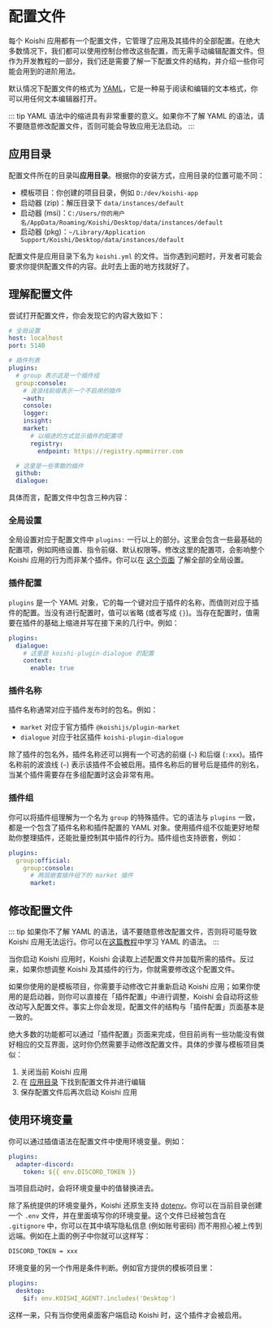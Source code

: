 # 配置文件

每个 Koishi 应用都有一个配置文件，它管理了应用及其插件的全部配置。在绝大多数情况下，我们都可以使用控制台修改这些配置，而无需手动编辑配置文件。但作为开发教程的一部分，我们还是需要了解一下配置文件的结构，并介绍一些你可能会用到的进阶用法。

默认情况下配置文件的格式为 [YAML](https://en.wikipedia.org/wiki/YAML)，它是一种易于阅读和编辑的文本格式，你可以用任何文本编辑器打开。

::: tip
YAML 语法中的缩进具有非常重要的意义。如果你不了解 YAML 的语法，请不要随意修改配置文件，否则可能会导致应用无法启动。
:::

## 应用目录

配置文件所在的目录叫**应用目录**。根据你的安装方式，应用目录的位置可能不同：

- 模板项目：你创建的项目目录，例如 `D:/dev/koishi-app`
- 启动器 (zip)：解压目录下 `data/instances/default`
- 启动器 (msi)：`C:/Users/你的用户名/AppData/Roaming/Koishi/Desktop/data/instances/default`
- 启动器 (pkg)：`~/Library/Application Support/Koishi/Desktop/data/instances/default`

配置文件是应用目录下名为 `koishi.yml` 的文件。当你遇到问题时，开发者可能会要求你提供配置文件的内容。此时去上面的地方找就好了。

## 理解配置文件

尝试打开配置文件，你会发现它的内容大致如下：

```yaml
# 全局设置
host: localhost
port: 5140

# 插件列表
plugins:
  # group 表示这是一个插件组
  group:console:
    # 波浪线前缀表示一个不启用的插件
    ~auth:
    console:
    logger:
    insight:
    market:
      # 以缩进的方式显示插件的配置项
      registry:
        endpoint: https://registry.npmmirror.com

  # 这里是一些零散的插件
  github:
  dialogue:
```

具体而言，配置文件中包含三种内容：

### 全局设置

全局设置对应于配置文件中 `plugins:` 一行以上的部分。这里会包含一些最基础的配置项，例如网络设置、指令前缀、默认权限等。修改这里的配置项，会影响整个 Koishi 应用的行为而非某个插件。你可以在 [这个页面](../../api/core/app.md) 了解全部的全局设置。

### 插件配置

`plugins` 是一个 YAML 对象，它的每一个键对应于插件的名称，而值则对应于插件的配置。当没有进行配置时，值可以省略 (或者写成 `{}`)。当存在配置时，值需要在插件的基础上缩进并写在接下来的几行中。例如：

```yaml koishi.yml
plugins:
  dialogue:
    # 这里是 koishi-plugin-dialogue 的配置
    context:
      enable: true
```

### 插件名称

插件名称通常对应于插件发布时的包名。例如：

- `market` 对应于官方插件 `@koishijs/plugin-market`
- `dialogue` 对应于社区插件 `koishi-plugin-dialogue`

除了插件的包名外，插件名称还可以拥有一个可选的前缀 (`~`) 和后缀 (`:xxx`)。插件名称前的波浪线 (`~`) 表示该插件不会被启用。插件名称后的冒号后是插件的别名，当某个插件需要存在多组配置时这会非常有用。

### 插件组

你可以将插件组理解为一个名为 `group` 的特殊插件。它的语法与 `plugins` 一致，都是一个包含了插件名称和插件配置的 YAML 对象。使用插件组不仅能更好地帮助你整理插件，还能批量控制其中插件的行为。插件组也支持嵌套，例如：

```yaml koishi.yml
plugins:
  group:official:
    group:console:
      # 两层嵌套插件组下的 market 插件
      market:
```

## 修改配置文件

::: tip
如果你不了解 YAML 的语法，请不要随意修改配置文件，否则将可能导致 Koishi 应用无法运行。你可以在[这篇教程](https://www.runoob.com/w3cnote/yaml-intro.html)中学习 YAML 的语法。
:::

当你启动 Koishi 应用时，Koishi 会读取上述配置文件并加载所需的插件。反过来，如果你想调整 Koishi 及其插件的行为，你就需要修改这个配置文件。

如果你使用的是模板项目，你需要手动修改它并重新启动 Koishi 应用；如果你使用的是启动器，则你可以直接在「插件配置」中进行调整，Koishi 会自动将这些改动写入配置文件。事实上你会发现，配置文件的结构与「插件配置」页面基本是一致的。

绝大多数的功能都可以通过「插件配置」页面来完成，但目前尚有一些功能没有做好相应的交互界面，这时你仍然需要手动修改配置文件。具体的步骤与模板项目类似：

1. 关闭当前 Koishi 应用
2. 在 [应用目录](#应用目录) 下找到配置文件并进行编辑
3. 保存配置文件后再次启动 Koishi 应用

## 使用环境变量

你可以通过插值语法在配置文件中使用环境变量。例如：

```yaml title=koishi.yml
plugins:
  adapter-discord:
    token: ${{ env.DISCORD_TOKEN }}
```

当项目启动时，会将环境变量中的值替换进去。

除了系统提供的环境变量外，Koishi 还原生支持 [dotenv](https://github.com/motdotla/dotenv)。你可以在当前目录创建一个 `.env` 文件，并在里面填写你的环境变量。这个文件已经被包含在 `.gitignore` 中，你可以在其中填写隐私信息 (例如账号密码) 而不用担心被上传到远端。例如在上面的例子中你就可以这样写：

```sh title=.env
DISCORD_TOKEN = xxx
```

环境变量的另一个作用是条件判断。例如官方提供的模板项目里：

```yaml title=koishi.yml
plugins:
  desktop:
    $if: env.KOISHI_AGENT?.includes('Desktop')
```

这样一来，只有当你使用桌面客户端启动 Koishi 时，这个插件才会被启用。
